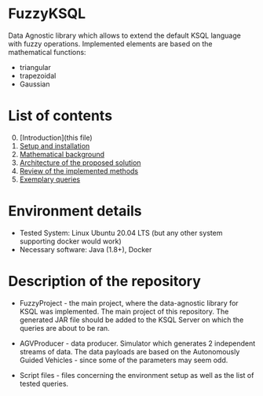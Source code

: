 # FuzzyKSQL
Data Agnostic library which allows to extend the default KSQL language with fuzzy operations.
Implemented elements are based on the mathematical functions: 
 * triangular
 * trapezoidal
 * Gaussian

# List of contents
0. [Introduction](this file)
1. [Setup and installation](./Docs/1_Setup.md)
2. [Mathematical background](./Docs/2_MathematicalBackground.md)
3. [Architecture of the proposed solution](./Docs/3_Architecture.md)
4. [Review of the implemented methods](./Docs/4_ReviewOfMethods.md)
5. [Exemplary queries](./Docs/5_QueriesExamples.md)

# Environment details

* Tested System: Linux Ubuntu 20.04 LTS (but any other system supporting docker would work)
* Necessary software: Java (1.8+), Docker

# Description of the repository

* FuzzyProject - the main project, where the data-agnostic library for KSQL was implemented. The main project of this repository. The generated JAR file should be added to the KSQL Server on which the queries are about to be ran.

* AGVProducer - data producer. Simulator which generates 2 independent streams of data. The data payloads are based on the Autonomously Guided Vehicles - since some of the parameters may seem odd.

* Script files - files concerning the environment setup as well as the list of tested queries.



